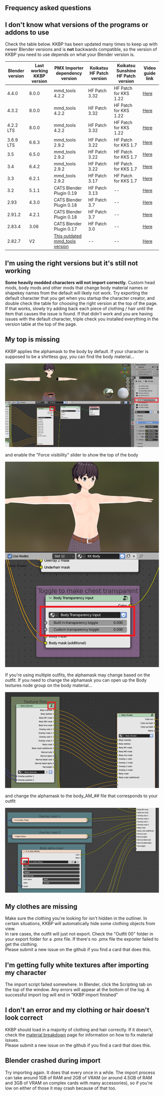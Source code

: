 ## Frequency asked questions

## I don't know what versions of the programs or addons to use
Check the table below. KKBP has been updated many times to keep up with newer Blender versions and is **not** backwards compatible, so the version of KKBP you need to use depends on what your Blender version is.

|Blender version|Last working KKBP version|PMX Importer dependency version|Koikatsu HF Patch version|Koikatsu Sunshine HF Patch version|Video guide link|
|---|---|---|---|---|---|
4.4.0|8.0.0|mmd_tools 4.2.2|HF Patch 3.32|HF Patch for KKS 1.22|[Here](https://www.youtube.com/watch?v=QvXl4jRppP4&list=PLhiuav2SCuveMgQUA2YqqbSE7BtOrkZ-Q)|
4.3.2|8.0.0|mmd_tools 4.2.2|HF Patch 3.32|HF Patch for KKS 1.22|[Here](https://www.youtube.com/playlist?list=PLhiuav2SCuveWvSwKg18l6mDSl5xl4x7o)|
4.2.2 LTS|8.0.0|mmd_tools 4.2.2|HF Patch 3.32|HF Patch for KKS 1.22|[Here](https://www.youtube.com/playlist?list=PLhiuav2SCuveWvSwKg18l6mDSl5xl4x7o)|
|3.6.9 LTS|6.6.3|mmd_tools 2.9.2|HF Patch 3.22|HF Patch for KKS 1.7|[Here](https://www.youtube.com/playlist?list=PLhiuav2SCuvc-wbexi2vwSnVHnZFwkYNP)|
|3.5|6.5.0|mmd_tools 2.9.2|HF Patch 3.22|HF Patch for KKS 1.7|[Here](https://www.youtube.com/playlist?list=PLhiuav2SCuvc-wbexi2vwSnVHnZFwkYNP)|
|3.4|6.4.2|mmd_tools 2.9.2|HF Patch 3.22|HF Patch for KKS 1.7|[Here](https://www.youtube.com/playlist?list=PLhiuav2SCuvc-wbexi2vwSnVHnZFwkYNP)|
|3.3|6.2.1|mmd_tools 2.9.2|HF Patch 3.17|HF Patch for KKS 1.7|[Here](https://www.youtube.com/playlist?list=PLhiuav2SCuvc-wbexi2vwSnVHnZFwkYNP)|
|3.2|5.1.1|CATS Blender Plugin 0.19|HF Patch 3.13|--|[Here](https://www.youtube.com/playlist?list=PLhiuav2SCuvdEAbUzJxSqp61fNiPTFfwb)|
|2.93|4.3.0|CATS Blender Plugin 0.18|HF Patch 3.7|--|[Here](https://www.youtube.com/playlist?list=PLhiuav2SCuvd5eAOb3Ct1eovFAlgv-iwe)|
|2.91.2|4.2.1|CATS Blender Plugin 0.18|HF Patch 3.7|--|[Here](https://www.youtube.com/playlist?list=PLhiuav2SCuvd5eAOb3Ct1eovFAlgv-iwe)|
|2.83.4|3.06|CATS Blender Plugin 0.17|HF Patch 3.0|--|[Here](https://www.youtube.com/playlist?list=PLhiuav2SCuvfIJ20QrEzkoFl__F9VaRk2)|
|2.82.7|V2|[This outdated mmd_tools version](https://github.com/powroupi/blender_mmd_tools?tab=readme-ov-file)|--|--|[Here](https://www.youtube.com/playlist?list=PLhiuav2SCuvfx_IJw2TnYmPdWYwIzo7SO)|

## I'm using the right versions but it's still not working
**Some heavily modded characters will not import correctly.** Custom head mods, body mods and other mods that change body material names or shapekey names from the default will likely not work. Try exporting the default character that you get when you startup the character creator, and double check the table for choosing the right version at the top of the page. If that works, slowly try adding back each piece of clothing / hair until the item that causes the issue is found. If that didn't work and you are having issues with the default character, triple check you installed everything in the version table at the top of the page.

## My top is missing
KKBP applies the alphamask to the body by default. If your character is supposed to be a shirtless guy, you can find the body material...

![image](https://raw.githubusercontent.com/FlailingFog/flailingfog.github.io/master/assets/images/faq1.png)

and enable the "Force visibility" slider to show the top of the body

![image](https://raw.githubusercontent.com/FlailingFog/flailingfog.github.io/master/assets/images/faq2.png)

If you're using multiple outfits, the alphamask may change based on the outfit. If you need to change the alphamask you can open up the Body textures node group on the body material...

![image](https://raw.githubusercontent.com/FlailingFog/flailingfog.github.io/master/assets/images/faq3.png)

and change the alphamask to the body_AM_## file that corresponds to your outfit

![image](https://raw.githubusercontent.com/FlailingFog/flailingfog.github.io/master/assets/images/faq4.png)

## My clothes are missing
Make sure the clothing you're looking for isn't hidden in the outliner. In certain situations, KKBP will automatically hide some clothing objects from view.  
In rare cases, the outfit will just not export. Check the "Outfit 00" folder in your export folder for a .pmx file. If there's no .pmx file the exporter failed to get the clothing.  
Please submit a new issue on the github if you find a card that does this.

## I'm getting fully white textures after importing my character
The import script failed somewhere. In Blender, click the Scripting tab on the top of the window. Any errors will appear at the bottom of the log. A successful import log will end in "KKBP import finished"

## I don't an error and my clothing or hair doesn't look correct
KKBP should load in a majority of clothing and hair correctly. If it doesn't, check the [material breakdown](material_breakdown) page for information on how to fix material issues.  
Please submit a new issue on the github if you find a card that does this.

## Blender crashed during import
Try importing again. It does that every once in a while. The import process can take around 1GB of RAM and 2GB of VRAM (or around 4.5GB of RAM and 3GB of VRAM on complex cards with many accessories), so if you're low on either of those it may crash because of that too.

